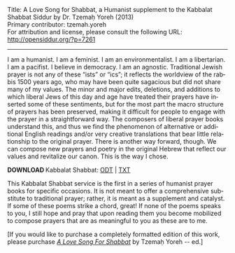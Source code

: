 <html>
<head></head>
<body>
Title: A Love Song for Shabbat, a Humanist supplement to the Kabbalat Shabbat Siddur by Dr. Tzemaḥ Yoreh (2013)<br />
Primary contributor: tzemah.yoreh<br />
For attribution and license, please consult the following URL: <a href="http://opensiddur.org/?p=7261">http://opensiddur.org/?p=7261</a>
<p />
<hr />

<div class="english" lang="en">
I am a humanist. I am a feminist. I am an environmentalist. I am a libertarian. I am a pacifist. I believe in democracy. I am an agnostic. Traditional Jewish prayer is not any of these “ists” or “ics”; it reflects the worldview of the rabbis 1500 years ago, who may have been quite sagacious but did not share many of my values. The minor and major edits, deletions, and additions to which liberal Jews of this day and age have treated their prayers have inserted some of these sentiments, but for the most part the macro structure of prayers has been preserved, making it difficult for people to engage with the prayer in a straightforward way. The composers of liberal prayer books understand this, and thus we find the phenomenon of alternative or additional English readings and/or very creative translations that bear little relationship to the original prayer. There is another way forward, though. We can compose new prayers and poetry in the original Hebrew that reflect our values and revitalize our canon. This is the way I chose.

<strong>DOWNLOAD </strong>Kabbalat Shabbat: <a href="https://opensiddur.org/wp-content/uploads/2013/06/Tzemaḥ-Yoreh-Humanist-Kabbalat-Shabbat.odt">ODT</a> | <a href="https://opensiddur.org/wp-content/uploads/2013/06/Tzemaḥ-Yoreh-Humanist-Kabbalat-Shabbat.txt">TXT</a>

This Kabbalat Shabbat service is the first in a series of humanist prayer books for specific occasions. It is not meant to offer a comprehensive substitute to traditional prayer; rather, it is meant as a supplement and catalyst. If some of these poems strike a chord, great! If none of the poems speaks to you, I still hope and pray that upon reading them you become mobilized to compose prayers that are as meaningful to you as these are to me.

[If you would like to purchase a completely formatted edition of this work, please purchase <a href="http://www.amazon.com/Love-Song-Shabbat-Humanist-Prayer/dp/098571087X/"><em>A Love Song For Shabbat</em></a> by Tzemaḥ Yoreh -- ed.]
</div>
</body>
</html>